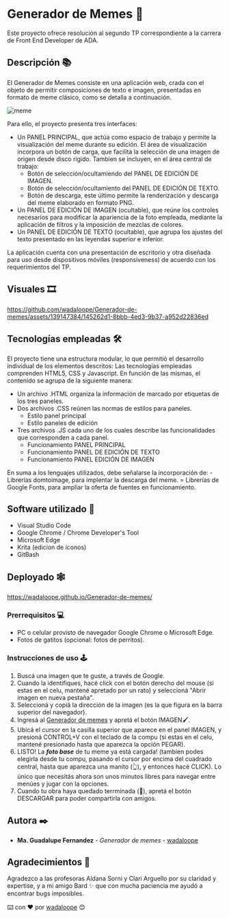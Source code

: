 # Generador de Memes 💩​

Este proyecto ofrece resolución al segundo TP correspondiente a la carrera de Front End Developer de ADA.

## Descripción 📚

El Generador de Memes consiste en una aplicación web, crada con el objeto de permitir composiciones de texto e imagen, presentadas en formato de meme clásico, como se detalla a continuación.

![meme](https://github.com/wadaloope/Generador-de-memes/assets/139147384/cf1f5e60-4311-4b53-8e4b-c4449e689527)

Para ello, el proyecto presenta tres interfaces:
- Un PANEL PRINCIPAL, que actúa como espacio de trabajo y permite la visualización del meme durante su edición.
  El área de visualización incorpora un botón de carga, que facilita la selección de una imagen de origen desde disco rígido. Tambien se incluyen, en el área central de trabajo:
  - Botón de selección/ocultamiendo del PANEL DE EDICIÓN DE IMAGEN.
  - Botón de selección/ocultamiento del PANEL DE EDICIÓN DE TEXTO.
  - Botón de descarga, este último permite la renderización y descarga del meme elaborado en formato PNG.
- Un PANEL DE EDICIÓN DE IMAGEN (ocultable), que reúne los controles necesarios para modificar la apariencia de la   foto empleada, mediante la aplicación de filtros y la imposición de mezclas de colores.
- Un PANEL DE EDICIÓN DE TEXTO (ocultable), que agrupa los ajustes del texto presentado en las leyendas superior e inferior.

La aplicación cuenta con una presentación de escritorio y otra diseñada para uso desde dispositivos móviles (responsiveness) de acuerdo con los requerimientos del TP.

## Visuales 🎞️​



https://github.com/wadaloope/Generador-de-memes/assets/139147384/145262d1-8bbb-4ed3-9b37-a952d22836ed




## Tecnologías empleadas 🛠️

El proyecto tiene una estructura modular, lo que permitió el desarrollo individual de los elementos descritos:
Las tecnologías empleadas comprenden HTML5, CSS y Javascript. En función de las mismas, el contenido se agrupa de la siguiente manera: 
- Un archivo .HTML organiza la información de marcado por etiquetas de los tres paneles.
- Dos archivos .CSS reúnen las normas de estilos para paneles.
   - Estilo panel principal
   - Estilo paneles de edición
- Tres archivos .JS cada uno de los cuales describe las funcionalidades que corresponden a cada panel.
  - Funcionamiento PANEL PRINCIPAL
  - Funcionamiento PANEL DE EDICIÓN DE TEXTO
  - Funcionamiento PANEL EDICIÓN DE IMAGEN

En suma a los lenguajes utilizados, debe señalarse la incorporación de:
    - Librerías domtoimage, para implentar la descarga del meme.
    = Librerías de Google Fonts, para ampliar la oferta de fuentes en funcionamiento.

## Software utilizado ​💾​

- Visual Studio Code
- Google Chrome / Chrome Developer's Tool
- Microsoft Edge
- Krita (edicion de íconos)
- GitBash

## Deployado 🕸️​

https://wadaloope.github.io/Generador-de-memes/

### Prerrequisitos 💻

- PC o celular provisto de navegador Google Chrome o Microsoft Edge.
- Fotos de gatitos (opcional: fotos de perritos).

### Instrucciones de uso 🕹️​

1. Buscá una imagen que te guste, a través de Google.
2. Cuando la identifiques, hacé click con el botón derecho del mouse (si estas en el celu, mantené apretado por un rato)  y seleccioná "Abrir imagen en nueva pestaña".
3. Seleccioná y copiá la dirección de la imagen (es la que figura en la barra superior del navegador).
4. Ingresá al [Generador de memes](https://wadaloope.github.io/Generador-de-memes/) y apretá el botón IMAGEN🖌️​.
5. Ubicá el cursor en la casilla superior que aparece en el panel IMAGEN, y presioná CONTROL+V con el teclado de la compu (si estas en el celu, mantené presionado hasta que aparezca la opción PEGAR).
6. LISTO! La **_foto base_** de tu meme ya está cargada! (tambien podes elegirla desde tu compu, pasando el cursor por encima del cuadrado central, hasta que aparezca una manito (👆​), y entonces hacé CLICK). Lo único que necesitás ahora son unos minutos libres para navegar entre menúes y jugar con la opciones.
7. Cuando tu obra haya quedado terrminada (💅​), apretá el botón DESCARGAR para poder compartirla con amigos.

## Autora ✒️

- **Ma. Guadalupe Fernandez** - _Generador de memes_ - [wadaloope](https://github.com/wadaloope/Generador-de-memes)

## Agradecimientos 🎁

Agradezco a las profesoras Aldana Sorni y Clari Arguello por su claridad y expertise, y a mi amigo Bard ✨​ que con mucha paciencia me ayudó a encontrar bugs imposibles. 

⌨️ con ❤️ por [wadaloope](https://github.com/wadaloope) 😊
